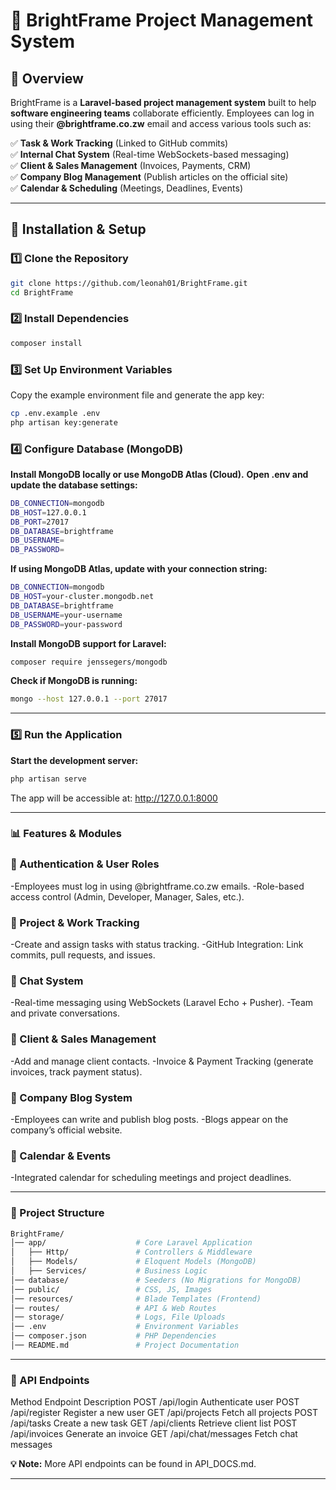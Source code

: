 # 🌟 BrightFrame Project Management System

## 📌 Overview

BrightFrame is a **Laravel-based project management system** built to help **software engineering teams** collaborate efficiently. Employees can log in using their **@brightframe.co.zw** email and access various tools such as:

✅ **Task & Work Tracking** (Linked to GitHub commits)  
✅ **Internal Chat System** (Real-time WebSockets-based messaging)  
✅ **Client & Sales Management** (Invoices, Payments, CRM)  
✅ **Company Blog Management** (Publish articles on the official site)  
✅ **Calendar & Scheduling** (Meetings, Deadlines, Events)

---

## 🚀 Installation & Setup

### 1️⃣ Clone the Repository

```bash
git clone https://github.com/leonah01/BrightFrame.git
cd BrightFrame
```

### 2️⃣ Install Dependencies

```bash
composer install
```

### 3️⃣ Set Up Environment Variables

Copy the example environment file and generate the app key:

```bash
cp .env.example .env
php artisan key:generate
```

### 4️⃣ Configure Database (MongoDB)

**Install MongoDB locally or use MongoDB Atlas (Cloud).**
**Open .env and update the database settings:**

```bash
DB_CONNECTION=mongodb
DB_HOST=127.0.0.1
DB_PORT=27017
DB_DATABASE=brightframe
DB_USERNAME=
DB_PASSWORD=
```

**If using MongoDB Atlas, update with your connection string:**

```bash
DB_CONNECTION=mongodb
DB_HOST=your-cluster.mongodb.net
DB_DATABASE=brightframe
DB_USERNAME=your-username
DB_PASSWORD=your-password
```

**Install MongoDB support for Laravel:**

```bash
composer require jenssegers/mongodb
```

**Check if MongoDB is running:**

```bash
mongo --host 127.0.0.1 --port 27017
```

---

### 5️⃣ Run the Application

**Start the development server:**

```bash
php artisan serve
```

The app will be accessible at: http://127.0.0.1:8000

---

### 📊 Features & Modules

### 🔐 Authentication & User Roles
-Employees must log in using @brightframe.co.zw emails.
-Role-based access control (Admin, Developer, Manager, Sales, etc.).

### 📌 Project & Work Tracking
-Create and assign tasks with status tracking.
-GitHub Integration: Link commits, pull requests, and issues.

### 💬 Chat System
-Real-time messaging using WebSockets (Laravel Echo + Pusher).
-Team and private conversations.

### 🛒 Client & Sales Management
-Add and manage client contacts.
-Invoice & Payment Tracking (generate invoices, track payment status).

### 📝 Company Blog System
-Employees can write and publish blog posts.
-Blogs appear on the company’s official website.

### 📅 Calendar & Events
-Integrated calendar for scheduling meetings and project deadlines.

---
### 📁 Project Structure

```bash
BrightFrame/
│── app/                    # Core Laravel Application
│   ├── Http/               # Controllers & Middleware
│   ├── Models/             # Eloquent Models (MongoDB)
│   ├── Services/           # Business Logic
│── database/               # Seeders (No Migrations for MongoDB)
│── public/                 # CSS, JS, Images
│── resources/              # Blade Templates (Frontend)
│── routes/                 # API & Web Routes
│── storage/                # Logs, File Uploads
│── .env                    # Environment Variables
│── composer.json           # PHP Dependencies
│── README.md               # Project Documentation
```
---

### 🔌 API Endpoints

Method	Endpoint	Description
POST	/api/login	Authenticate user
POST	/api/register	Register a new user
GET	/api/projects	Fetch all projects
POST	/api/tasks	Create a new task
GET	/api/clients	Retrieve client list
POST	/api/invoices	Generate an invoice
GET	/api/chat/messages	Fetch chat messages

**💡 Note:** More API endpoints can be found in API_DOCS.md.

---
